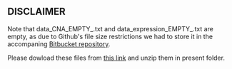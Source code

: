 ## DISCLAIMER
Note that data_CNA_EMPTY_.txt and data_expression_EMPTY_.txt are empty, as due to Github's file size restrictions we had to store it in the accompaning [Bitbucket repository](https://bitbucket.org/Arnau_Montagud/instantiation_logical_models_data).

Please dowload these files from [this link](https://bitbucket.org/Arnau_Montagud/instantiation_logical_models_data/downloads/)  and unzip them in present folder.
